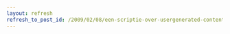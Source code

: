```yaml
---
layout: refresh
refresh_to_post_id: /2009/02/08/een-scriptie-over-usergenerated-content-en-aansprakelijkheid
---
```

